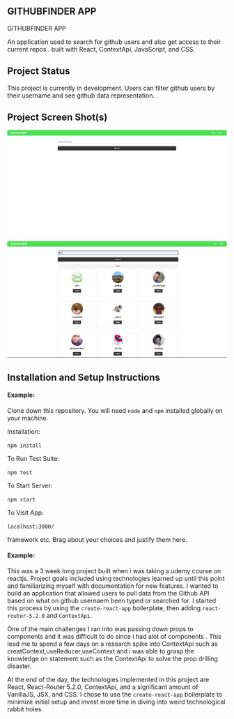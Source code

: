 
## GITHUBFINDER APP


GITHUBFINDER APP

An application used to  search for github users  and also get access to their current  repos .
 built with React, ContextApi, JavaScript, and CSS.

## Project Status

This project is currently in development. Users can filter github users by their username and see github data representation. .

## Project Screen Shot(s)
![Alt text](https://github.com/JibrilOs/githubfinder/blob/main/public/screen1.jpg?raw=true "screenshot1")
![Alt text](https://github.com/JibrilOs/githubfinder/blob/main/public/screen2.jpg?raw=true "screenshot2")

## Installation and Setup Instructions

#### Example:  

Clone down this repository. You will need `node` and `npm` installed globally on your machine.  

Installation:

`npm install`  

To Run Test Suite:  

`npm test`  

To Start Server:

`npm start`  

To Visit App:

`localhost:3000/`  

 framework etc. Brag about your choices and justify them here.  

#### Example:  

This was a 3 week long project built when i was taking a udemy course on reactjs. Project goals included using technologies learned up until this point and familiarizing myself with documentation for new features.  I wanted to build an application that allowed users to pull data from the Github  API based on what on  github usernaem been typed or searched for. I started this process by using the `create-react-app` boilerplate, then adding `react-router-5.2.0` and `ContextApi`.  

One of the main challenges I ran into was passing down props to components and it was difficult to do since i had alot of components  . This lead me to spend a few days on a research spike into  ContextApi such as creatContext,useReducer,useContext and i was able to grasp the knowledge on statement such as the ContextApi to solve the prop drilling disaster.

At the end of the day, the technologies implemented in this project are React, React-Router 5.2.0, ContextApi, and a significant amount of VanillaJS, JSX, and CSS. I chose to use the `create-react-app` boilerplate to minimize initial setup and invest more time in diving into weird technological rabbit holes. 